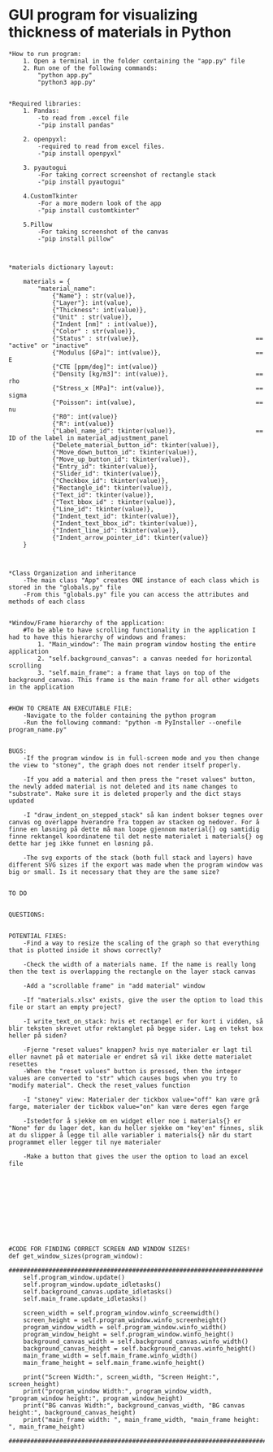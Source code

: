 # GUI program for visualizing thickness of materials in Python

    *How to run program:
        1. Open a terminal in the folder containing the "app.py" file
        2. Run one of the following commands:
            "python app.py"
            "python3 app.py"


    *Required libraries:
        1. Pandas: 
            -to read from .excel file
            -"pip install pandas"

        2. openpyxl:
            -required to read from excel files.
            -"pip install openpyxl"
    
        3. pyautogui
            -For taking correct screenshot of rectangle stack
            -"pip install pyautogui"
        
        4.CustomTkinter
            -For a more modern look of the app
            -"pip install customtkinter"
        
        5.Pillow
            -For taking screenshot of the canvas
            -"pip install pillow"

    

    *materials dictionary layout:

        materials = {
            "material_name":
                {"Name"} : str(value)},
                {"Layer"}: int(value),
                {"Thickness": int(value)},
                {"Unit" : str(value)},
                {"Indent [nm]" : int(value)},
                {"Color" : str(value)},
                {"Status" : str(value)},                                == "active" or "inactive"                             
                {"Modulus [GPa]": int(value)},                          == E
                {"CTE [ppm/deg]": int(value)}
                {"Density [kg/m3]": int(value)},                        == rho
                {"Stress_x [MPa]": int(value)},                         == sigma
                {"Poisson": int(value),                                 == nu
                {"R0": int(value)}
                {"R": int(value)}
                {"Label_name_id": tkinter(value)},                      == ID of the label in material_adjustment_panel
                {"Delete_material_button_id": tkinter(value)},
                {"Move_down_button_id": tkinter(value)},
                {"Move_up_button_id": tkinter(value)},
                {"Entry_id": tkinter(value)},
                {"Slider_id": tkinter(value)},
                {"Checkbox_id": tkinter(value)},
                {"Rectangle_id": tkinter(value)},
                {"Text_id": tkinter(value)},
                {"Text_bbox_id" : tkinter(value)},
                {"Line_id": tkinter(value)},
                {"Indent_text_id": tkinter(value)},
                {"Indent_text_bbox_id": tkinter(value)},
                {"Indent_line_id": tkinter(value)},
                {"Indent_arrow_pointer_id": tkinter(value)}
        }
            


    *Class Organization and inheritance
        -The main class "App" creates ONE instance of each class which is stored in the "globals.py" file
        -From this "globals.py" file you can access the attributes and methods of each class


    *Window/Frame hierarchy of the application:
        #To be able to have scrolling functionality in the application I had to have this hierarchy of windows and frames:
            1. "Main_window": The main program window hosting the entire application
            2. "self.background_canvas": a canvas needed for horizontal scrolling
            3. "self.main_frame": a frame that lays on top of the background_canvas. This frame is the main frame for all other widgets in the application


    #HOW TO CREATE AN EXECUTABLE FILE:
        -Navigate to the folder containing the python program
        -Run the following command: "python -m PyInstaller --onefile program_name.py"


    BUGS:
        -If the program window is in full-screen mode and you then change the view to "stoney", the graph does not render itself properly. 
        
        -If you add a material and then press the "reset values" button, the newly added material is not deleted and its name changes to "substrate". Make sure it is deleted properly and the dict stays updated
        
        -I "draw_indent_on_stepped_stack" så kan indent bokser tegnes over canvas og overlappe hverandre fra toppen av stacken og nedover. For å finne en løsning på dette må man loope gjennom material{} og samtidig finne rektangel koordinatene til det neste materialet i materials{} og dette har jeg ikke funnet en løsning på. 

        -The svg exports of the stack (both full stack and layers) have different SVG sizes if the export was made when the program window was big or small. Is it necessary that they are the same size?


    TO DO               
            
    
    QUESTIONS:
    

    POTENTIAL FIXES:
        -Find a way to resize the scaling of the graph so that everything that is plotted inside it shows correctly?

        -Check the width of a materials name. If the name is really long then the text is overlapping the rectangle on the layer stack canvas

        -Add a "scrollable frame" in "add material" window

        -If "materials.xlsx" exists, give the user the option to load this file or start an empty project?

        -I write_text_on_stack: hvis et rectangel er for kort i vidden, så blir teksten skrevet utfor rektanglet på begge sider. Lag en tekst box heller på siden?

        -Fjerne "reset values" knappen? hvis nye materialer er lagt til eller navnet på et materiale er endret så vil ikke dette materialet resettes
        -When the "reset values" button is pressed, then the integer values are converted to "str" which causes bugs when you try to "modify material". Check the reset_values function

        -I "stoney" view: Materialer der tickbox value="off" kan være grå farge, materialer der tickbox value="on" kan være deres egen farge

        -Istedetfor å sjekke om en widget eller noe i materials{} er "None" før du lager det, kan du heller sjekke om "key'en" finnes, slik at du slipper å legge til alle variabler i materials{} når du start programmet eller legger til nye materialer

        -Make a button that gives the user the option to load an excel file











    #CODE FOR FINDING CORRECT SCREEN AND WINDOW SIZES!
    def get_window_sizes(program_window):
        ######################################################################
        self.program_window.update()
        self.program_window.update_idletasks()
        self.background_canvas.update_idletasks() 
        self.main_frame.update_idletasks()

        screen_width = self.program_window.winfo_screenwidth()
        screen_height = self.program_window.winfo_screenheight()
        program_window_width = self.program_window.winfo_width()
        program_window_height = self.program_window.winfo_height()
        background_canvas_width = self.background_canvas.winfo_width()
        background_canvas_height = self.background_canvas.winfo_height()
        main_frame_width = self.main_frame.winfo_width()
        main_frame_height = self.main_frame.winfo_height()    

        print("Screen Width:", screen_width, "Screen Height:", screen_height)
        print("program_window Width:", program_window_width, "program_window height:", program_window_height)
        print("BG canvas Width:", background_canvas_width, "BG canvas height:", background_canvas_height)
        print("main_frame width: ", main_frame_width, "main_frame height: ", main_frame_height)
        ########################################################################